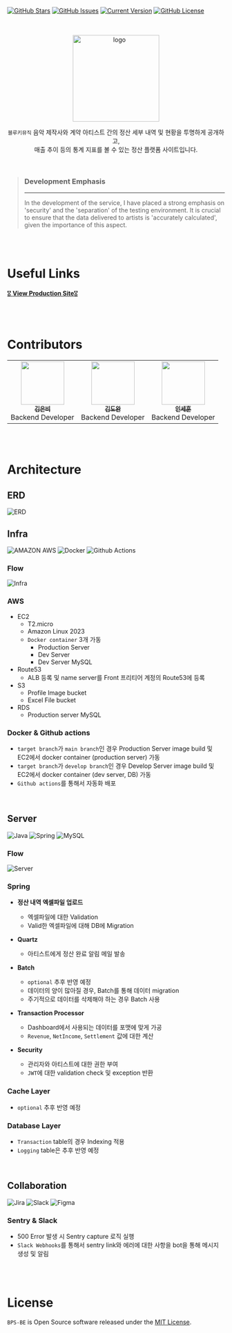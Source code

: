[![GitHub Stars](https://img.shields.io/github/stars/Bluekey-Payment-System/BPS-BE?style=for-the-badge)](https://github.com/Bluekey-Payment-System/BPS-BE/stargazers)
[![GitHub Issues](https://img.shields.io/github/issues/Bluekey-Payment-System/BPS-BE?style=for-the-badge)](https://github.com/Bluekey-Payment-System/BPS-BE/issues)
[![Current Version](https://img.shields.io/badge/version-1.0.0-black?style=for-the-badge)](https://github.com/Bluekey-Payment-System/BPS-BE)
[![GitHub License](https://img.shields.io/github/license/Bluekey-Payment-System/BPS-BE?style=for-the-badge)](https://github.com/Bluekey-Payment-System/BPS-BE/blob/main/LICENSE)

<br />
<br />

<div align="center">
<img src= "docs/images/logo.png" alt = "logo" style="width: 200px" />
<br />

`블루키뮤직` 음악 제작사와 계약 아티스트 간의 정산 세부 내역 및 현황을 투명하게 공개하고,
<br />
매출 추이 등의 통계 지표를 볼 수 있는 정산 플랫폼 사이트입니다.

<br />

<div align="left">

> <h3> Development Emphasis </h3> <hr />
> In the development of the service, I have placed a strong emphasis on 'security' and the 'separation' of the testing environment. It is crucial to ensure that the data delivered to artists is 'accurately calculated', given the importance of this aspect.

</div>
</div>

<br />
<br />

# Useful Links
[🎖 **View Production Site**🎖](https://bluekeyinsight.net) <br />

<br />
<br />

# Contributors

<table>
  <tr>
    <td align="center"><a href="https://github.com/eunbi9n"><img src="https://avatars.githubusercontent.com/u/63849465?v=4?s=100" width="100px;" alt=""/><br /><sub><b>김은비</b></sub></a><br />Backend Developer</td>
        <td align="center"><a href="https://github.com/kim-raon"><img src="https://avatars.githubusercontent.com/u/131936017?v=4?s=100" width="100px;" alt=""/><br /><sub><b>김도완</b></sub></a><br />Backend Developer</td>
        <td align="center"><a href="https://github.com/oereo"><img src="https://avatars.githubusercontent.com/u/49235528?s=70&v=4?s=100" width="100px;" alt=""/><br /><sub><b>인세훈</b></sub></a><br />Backend Developer</td>
  </tr>
</table>

<br />
<br />

# Architecture
## ERD
<img src="docs/images/bluekey_erd.png" alt = "ERD" />

<br />

## Infra
![AMAZON AWS](https://img.shields.io/badge/AWS-232F3E?style=for-the-badge&logo=amazonaws&logoColor=white)
![Docker](https://img.shields.io/badge/Docker-2496ED?style=for-the-badge&logo=Docker&logoColor=white)
![Github Actions](https://img.shields.io/badge/GitHubActions-181717?style=for-the-badge&logo=GitHub&logoColor=white)

### Flow

<img src="docs/images/infra.png" alt = "Infra" />

### AWS

- EC2
    - T2.micro
    - Amazon Linux 2023
    - `Docker container` 3개 가동
        - Production Server
        - Dev Server
        - Dev Server MySQL
- Route53
    - ALB 등록 및 name server를 Front 프리티어 계정의 Route53에 등록
- S3
    - Profile Image bucket
    - Excel File bucket
- RDS
    - Production server MySQL

### Docker & Github actions

- `target branch`가 `main branch`인 경우 Production Server image build 및 EC2에서 docker container (production server) 가동
- `target branch`가 `develop branch`인 경우 Develop Server image build 및 EC2에서 docker container (dev server, DB) 가동
- `Github actions`를 통해서 자동화 배포

<br />

## Server

![Java](https://img.shields.io/badge/Java-007396?style=for-the-badge&logo=java&logoColor=white)
![Spring](https://img.shields.io/badge/Spring-6DB33F?style=for-the-badge&logo=Spring&logoColor=white)
![MySQL](https://img.shields.io/badge/MySQL-4479A1?style=for-the-badge&logo=MySQL&logoColor=white)

### Flow

<img src="docs/images/server.png" alt = "Server" />

### Spring

- <b> 정산 내역 엑셀파일 업로드 </b>

    - 엑셀파일에 대한 Validation
    - Valid한 엑셀파일에 대해 DB에 Migration

- <b> Quartz </b>

    - 아티스트에게 정산 완료 알림 메일 발송

- <b> Batch </b>

    - `optional` 추후 반영 예정
    - 데이터의 양이 많아질 경우, Batch를 통해 데이터 migration
    - 주기적으로 데이터를 삭제해야 하는 경우 Batch 사용

- <b> Transaction Processor </b>

    - Dashboard에서 사용되는 데이터를 포맷에 맞게 가공
    - `Revenue`, `NetIncome`, `Settlement` 값에 대한 계산

- <b> Security </b>

    - 관리자와 아티스트에 대한 권한 부여
    - `JWT`에 대한 validation check 및 exception 반환

### Cache Layer

- `optional` 추후 반영 예정

### Database Layer

- `Transaction` table의 경우 Indexing 적용
- `Logging` table은 추후 반영 예정

<br />

## Collaboration
![Jira](https://img.shields.io/badge/jira-0052CC?style=for-the-badge&logo=jira&logoColor=white)
![Slack](https://img.shields.io/badge/slack-4A154B?style=for-the-badge&logo=slack&logoColor=white)
![Figma](https://img.shields.io/badge/figma-%23F24E1E.svg?style=for-the-badge&logo=figma&logoColor=white)

### Sentry & Slack

- 500 Error 발생 시 Sentry capture 로직 실행
- `Slack Webhooks`를 통해서 sentry link와 에러에 대한 사항을 bot을 통해 메시지 생성 및 알림

<br />
<br />

# License
`BPS-BE` is Open Source software released under the [MIT License](https://github.com/Bluekey-Payment-System/BPS-BE/blob/develop/LICENSE).

